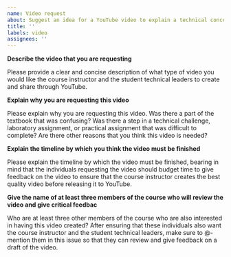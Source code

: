 ```yaml
---
name: Video request
about: Suggest an idea for a YouTube video to explain a technical concept
title: ''
labels: video
assignees: ''
---
```


<!-- IMPORTANT: Please provide all of the requested information or the student
technical leaders and the course instructor will not be able to most effectively
help you to resolve this issue. -->

**Describe the video that you are requesting**

<!-- Please replace all of the text below this bold header. -->

Please provide a clear and concise description of what type of video you would
like the course instructor and the student technical leaders to create and share
through YouTube.

**Explain why you are requesting this video**

<!-- Please replace all of the text below this bold header. -->

Please explain why you are requesting this video. Was there a part of the
textbook that was confusing? Was there a step in a technical challenge,
laboratory assignment, or practical assignment that was difficult to complete?
Are there other reasons that you think this video is needed?

**Explain the timeline by which you think the video must be finished**

<!-- Please replace all of the text below this bold header. -->

Please explain the timeline by which the video must be finished, bearing in mind
that the individuals requesting the video should budget time to give feedback on
the video to ensure that the course instructor creates the best quality video
before releasing it to YouTube.

**Give the name of at least three members of the course who will review
the video and give critical feedbac**

<!-- Please replace all of the text below this bold header. -->

Who are at least three other members of the course who are also interested in
having this video created? After ensuring that these individuals also want the
course instructor and the student technical leaders, make sure to @-mention them
in this issue so that they can review and give feedback on a draft of the video.
